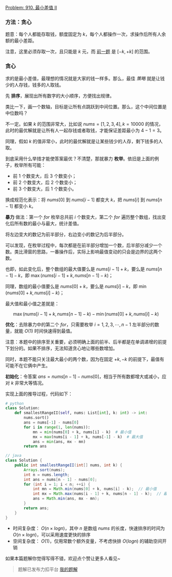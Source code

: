 [Problem: 910. 最小差值 II](https://leetcode.cn/problems/smallest-range-ii/description/)

### 方法：贪心

题意：每个人都能存取钱，额度固定为 $k$，每个人都操作一次，求操作后所有人余额的最小差距。

注意，这里必须存取一次，且只能是 $k$ 元，而 [前一题](https://leetcode.cn/problems/smallest-range-i/description/) 是 $[-k,+k]$ 的范围。

### 贪心

求的是最小差值，最理想的情况就是大家的钱一样多。那么，最佳 *策略* 就是让钱少的人存钱，钱多的人取钱。

先 **排序**，展现出所有数字的大小顺序，方便找出规律。

类比一下，画一个数轴，目标是让所有点跳跃到中间位置。那么，这个中间位置是中位数吗？

不一定。如果 $k$ 的范围非常大，比如说 $nums=[1,2,3,4],k=10000$ 的情况，此时的最优解就是让所有人一起存钱或者取钱，才能保证差距最小为 $4-1=3$。

同理，假如 $k$ 的值非常小，此时的最优解就是让某些钱少的人存，剩下钱多的人取。

到底采用什么举措才能使答案最优？不清楚，那就暴力 **枚举**。依旧是上面的例子，枚举所有可能：

- 前 $1$ 个数变大，后 $3$ 个数变小；
- 前 $2$ 个数变大，后 $2$ 个数变小；
- 前 $3$ 个数变大，后 $1$ 个数变小。

换成规范化表示：将 $nums[0]$ 到 $nums[i-1]$ 都变大 $k$，把 $nums[i]$ 到 $nums[n-1]$ 都变小 $k$。

**暴力** 做法：第一个 $for$ 枚举总共前 $i$ 个数变大，第二个 $for$ 遍历整个数组，找出变化后所有数的最小与最大，统计差值。

将左边变大的数记为前半部分，右边变小的数记为后半部分。

可以发现，在枚举过程中，每次都是在前半部分增加一个数，后半部分减少一个数。类比滑窗的思路，一番操作后，实际上影响最值变动的只会是边界的这两个数。

也即，如此变化后，整个数组的最大值要么是 $nums[i-1] + k$，要么是 $nums[n-1] - k$，即 $\max(nums[i-1] + k, nums[n-1] - k)$；

同理，数组的最小值要么是 $nums[0] + k$，要么是 $nums[i] - k$，即 $\min(nums[0] + k, nums[i] - k)$；

最大值和最小值之差就是：

$$
\max(nums[i-1] + k, nums[n-1] - k) - \min(nums[0] + k, nums[i] - k)
$$

**优化**：去除暴力中的第二个 $for$，只需要枚举 $i = 1, 2, 3, \cdots, n-1$ 左半部分的数量，就能 $O(1)$ 时间快速得到最值。

注意：本题中的排序至关重要，必须明确上面的前半、后半都是在单调递增的前提下划分的。如果不排序，无法知道贪心地让哪些数增加。

同时，本题不能只关注最大最小的两个数，因为在固定 $+k,-k$ 的前提下，最值有可能不在它俩中产生。

**初始化**：令答案 $ans=nums[n-1]-nums[0]$，相当于所有数都增大或减小，应对 $k$ 非常大等情况。

实现上面的推导过程，代码如下：

```Python
# python
class Solution:
    def smallestRangeII(self, nums: List[int], k: int) -> int:
        nums.sort()
        ans = nums[-1] - nums[0]
        for i in range(1, len(nums)):
            mn = min(nums[0] + k, nums[i] - k)  # 最小值
            mx = max(nums[i - 1] + k, nums[-1] - k)  # 最大值
            ans = min(ans, mx - mn)
        return ans
```

```Java
// java
class Solution {
    public int smallestRangeII(int[] nums, int k) {
        Arrays.sort(nums);
        int n = nums.length;
        int ans = nums[n - 1] - nums[0];
        for (int i = 1; i < n; ++i) {
            int mn = Math.min(nums[0] + k, nums[i] - k);  // 最小值
            int mx = Math.max(nums[i - 1] + k, nums[n - 1] - k);  // 最大值
            ans = Math.min(ans, mx - mn);
        }
        return ans;
    }
}
```

- 时间复杂度： $O(n\times logn)$，其中 $n$ 是数组 $nums$ 的长度，快速排序的时间为 $O(n\times logn)$，可以采用速度更快的排序
- 空间复杂度： $O(1)$，仅用常数个额外变量，不考虑快排 $O(logn)$ 的辅助空间开销

如果本篇题解你觉得写得不错，欢迎点个赞让更多人看见~

> 题解已发布力扣平台 [我的题解](https://leetcode.cn/problems/smallest-range-ii/solutions/2959061/tan-xin-pai-xu-mei-ju-xiang-xi-tui-dao-d-5e2a/)
